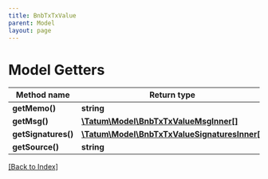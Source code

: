 ```yaml
---
title: BnbTxTxValue
parent: Model
layout: page
---
```


# Model Getters

Method name | Return type | Description | Notes
------------ | ------------- | ------------- | -------------
**getMemo()** | **string** |  | [optional]
**getMsg()** | [**\Tatum\Model\BnbTxTxValueMsgInner[]**](BnbTxTxValueMsgInner.md) |  | [optional]
**getSignatures()** | [**\Tatum\Model\BnbTxTxValueSignaturesInner[]**](BnbTxTxValueSignaturesInner.md) |  | [optional]
**getSource()** | **string** |  | [optional]

[[Back to Index]](../index.md)
